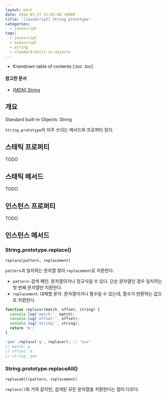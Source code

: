 ```yaml
---
layout: post
date: 2016-07-27 12:01:00 +0900
title: '[JavaScript] String prototype'
categories:
  - javascript
tags:
  - javascript
  - ecmascript
  - string
  - standard-built-in-objects
---
```


* Kramdown table of contents
{:toc .toc}

#### 참고한 문서

- [\[MDN\] String](https://developer.mozilla.org/en-US/docs/Web/JavaScript/Reference/Global_Objects/String)


## 개요

Standard built-in Objects: String

`String.prototype`의 자주 쓰이는 메서드와 프로퍼티 정리.


## 스태틱 프로퍼티

TODO


## 스태틱 메서드

TODO


## 인스턴스 프로퍼티

TODO


## 인스턴스 메서드

### String.prototype.replace()

```
replace(pattern, replacement)
```

`pattern`과 일치하는 문자열 찾아 `replacement`로 치환한다. 

- `pattern`: 검색 패턴. 문자열이거나 정규식일 수 있다. 단순 문자열인 경우 일치하는 첫 번째 문자열만 치환한다.
- `replacement`: 대체할 문자. 문자열이거나 함수일 수 있는데, 함수가 반환하는 값으로 치환한다.

```js
function replacer(match, offset, string) {
  console.log('match:', match);
  console.log('offset:', offset);
  console.log('string:', string);
  return 'b';
}

'qwe'.replace('q', replacer); // "bwe"
// match: q
// offset: 0
// string: qwe
```

### String.prototype.replaceAll()

```
replaceAll(pattern, replacement)
```

`replace()`와 거의 같지만, 검색된 모든 문자열을 치환한다는 점이 다르다.

